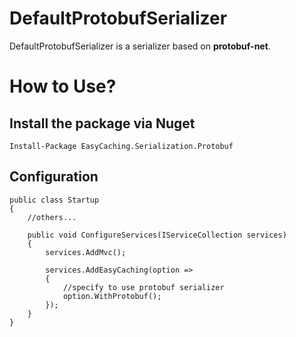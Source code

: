 # DefaultProtobufSerializer

DefaultProtobufSerializer is a serializer based on **protobuf-net**.

# How to Use?

## Install the package via Nuget

```
Install-Package EasyCaching.Serialization.Protobuf
```

## Configuration

```
public class Startup
{
    //others...

    public void ConfigureServices(IServiceCollection services)
    {
        services.AddMvc();

        services.AddEasyCaching(option =>
        {
            //specify to use protobuf serializer
            option.WithProtobuf();
        });
    }
}
```
